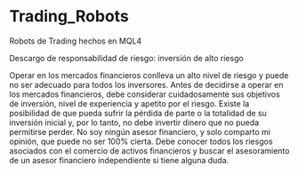 # Trading_Robots
Robots de Trading hechos en MQL4

Descargo de responsabilidad de riesgo: inversión de alto riesgo

Operar en los mercados financieros conlleva un alto nivel de riesgo y puede no ser adecuado para todos los inversores. Antes de decidirse a operar en los mercados financieros, debe considerar cuidadosamente sus objetivos de inversión, nivel de experiencia y apetito por el riesgo. Existe la posibilidad de que pueda sufrir la pérdida de parte o la totalidad de su inversión inicial y, por lo tanto, no debe invertir dinero que no pueda permitirse perder. No soy ningún asesor financiero, y solo comparto mi opinión, que puede no ser 100% cierta. Debe conocer todos los riesgos asociados con el comercio de activos financieros y buscar el asesoramiento de un asesor financiero independiente si tiene alguna duda.
